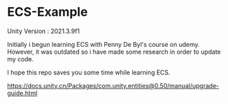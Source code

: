 # ECS-Example

Unity Version : 2021.3.9f1

Initially i begun learning ECS with Penny De Byl's course on udemy.
However, it was outdated so i have made some research in order to update my code.

I hope this repo saves you some time while learning ECS.

https://docs.unity.cn/Packages/com.unity.entities@0.50/manual/upgrade-guide.html
